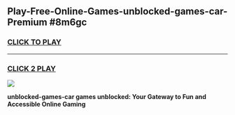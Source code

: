 
## Play-Free-Online-Games-unblocked-games-car-Premium #8m6gc
<h3>
<a href="https://premium.freeplayer.one?title=unblocked-games-car&ref=8M">CLICK TO PLAY</a></h3>
<hr>

<h3>
<a href="https://premium.freeplayer.one?title=unblocked-games-car&ref=8M">CLICK 2 PLAY</a>
  
</h3>

<a href="https://premium.freeplayer.one?title=unblocked-games-car&ref=8M"><img src="https://clearcache.store/games.png"></a>


**unblocked-games-car games unblocked: Your Gateway to Fun and Accessible Online Gaming**

